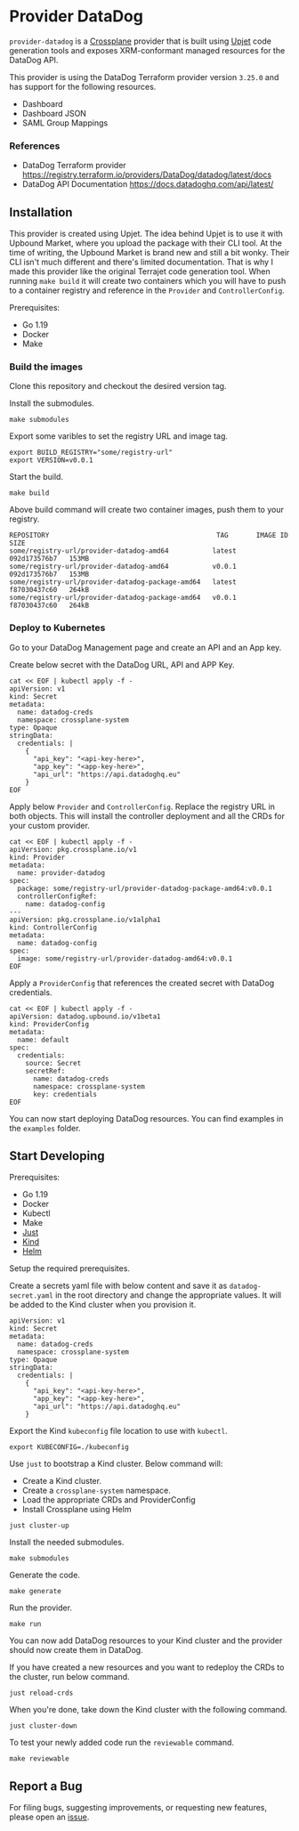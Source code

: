 # Provider DataDog

`provider-datadog` is a [Crossplane](https://crossplane.io/) provider that
is built using [Upjet](https://github.com/upbound/upjet) code
generation tools and exposes XRM-conformant managed resources for the
DataDog API.

This provider is using the DataDog Terraform provider version `3.25.0` and has support for the following resources.

 - Dashboard
 - Dashboard JSON
 - SAML Group Mappings

### References
- DataDog Terraform provider <https://registry.terraform.io/providers/DataDog/datadog/latest/docs>
- DataDog API Documentation <https://docs.datadoghq.com/api/latest/>

## Installation

This provider is created using Upjet. The idea behind Upjet is to use it with Upbound Market, where you upload the package with their CLI tool.
At the time of writing, the Upbound Market is brand new and still a bit wonky. Their CLI isn't much different and there's limited documentation.
That is why I made this provider like the original Terrajet code generation tool. When running `make build` it will create two containers which you will have
to push to a container registry and reference in the `Provider` and `ControllerConfig`.

Prerequisites:

 - Go 1.19
 - Docker
 - Make

### Build the images
Clone this repository and checkout the desired version tag.

Install the submodules.
```
make submodules
```

Export some varibles to set the registry URL and image tag.
```
export BUILD_REGISTRY="some/registry-url"
export VERSION=v0.0.1
```

Start the build.
```
make build
```

Above build command will create two container images, push them to your registry.
```
REPOSITORY                                          TAG       IMAGE ID       SIZE
some/registry-url/provider-datadog-amd64           latest    092d173576b7   153MB
some/registry-url/provider-datadog-amd64           v0.0.1    092d173576b7   153MB
some/registry-url/provider-datadog-package-amd64   latest    f87030437c60   264kB
some/registry-url/provider-datadog-package-amd64   v0.0.1    f87030437c60   264kB
```

### Deploy to Kubernetes

Go to your DataDog Management page and create an API and an App key.

Create below secret with the DataDog URL, API and APP Key.

```
cat << EOF | kubectl apply -f - 
apiVersion: v1
kind: Secret
metadata:
  name: datadog-creds
  namespace: crossplane-system
type: Opaque
stringData:
  credentials: |
    {
      "api_key": "<api-key-here>",
      "app_key": "<app-key-here>",
      "api_url": "https://api.datadoghq.eu"
    }
EOF
```

Apply below `Provider` and `ControllerConfig`. Replace the registry URL in both objects.
This will install the controller deployment and all the CRDs for your custom provider.

```
cat << EOF | kubectl apply -f - 
apiVersion: pkg.crossplane.io/v1
kind: Provider
metadata:
  name: provider-datadog
spec:
  package: some/registry-url/provider-datadog-package-amd64:v0.0.1
  controllerConfigRef:
    name: datadog-config
---
apiVersion: pkg.crossplane.io/v1alpha1
kind: ControllerConfig
metadata:
  name: datadog-config
spec:
  image: some/registry-url/provider-datadog-amd64:v0.0.1
EOF
```

Apply a `ProviderConfig` that references the created secret with DataDog credentials. 
```
cat << EOF | kubectl apply -f - 
apiVersion: datadog.upbound.io/v1beta1
kind: ProviderConfig
metadata:
  name: default
spec:
  credentials:
    source: Secret
    secretRef:
      name: datadog-creds
      namespace: crossplane-system
      key: credentials
EOF
```

You can now start deploying DataDog resources.
You can find examples in the `examples` folder.

## Start Developing

Prerequisites:
 - Go 1.19
 - Docker
 - Kubectl
 - Make
 - [Just](https://github.com/casey/just)
 - [Kind](https://kind.sigs.k8s.io/)
 - [Helm](https://helm.sh/docs/intro/install/)

Setup the required prerequisites.

Create a secrets yaml file with below content and save it as `datadog-secret.yaml` in the root directory and change the appropriate values.
It will be added to the Kind cluster when you provision it. 

```
apiVersion: v1
kind: Secret
metadata:
  name: datadog-creds
  namespace: crossplane-system
type: Opaque
stringData:
  credentials: |
    {
      "api_key": "<api-key-here>",
      "app_key": "<app-key-here>",
      "api_url": "https://api.datadoghq.eu"
    }
```

Export the Kind `kubeconfig` file location to use with `kubectl`.
```
export KUBECONFIG=./kubeconfig
```

Use `just` to bootstrap a Kind cluster.
Below command will:
- Create a Kind cluster.
- Create a `crossplane-system` namespace.
- Load the appropriate CRDs and ProviderConfig
- Install Crossplane using Helm

```
just cluster-up
```

Install the needed submodules.
```
make submodules
```

Generate the code.
```
make generate
```

Run the provider.
```
make run
```

You can now add DataDog resources to your Kind cluster and the provider should now create them in DataDog.

If you have created a new resources and you want to redeploy the CRDs to the cluster, run below command.
```
just reload-crds
```

When you're done, take down the Kind cluster with the following command.
```
just cluster-down
```

To test your newly added code run the `reviewable` command.
```
make reviewable
```

## Report a Bug

For filing bugs, suggesting improvements, or requesting new features, please
open an [issue](https://github.com/ok-amba/provider-datadog/issues).

